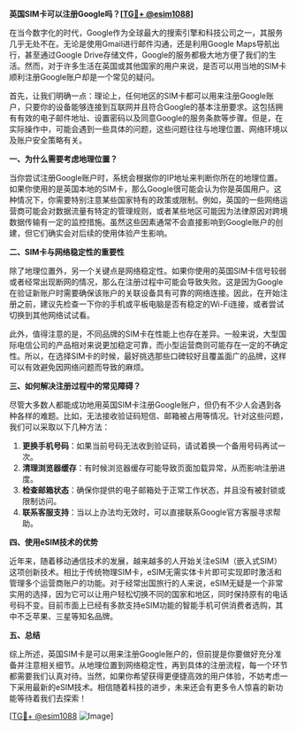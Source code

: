 **英国SIM卡可以注册Google吗？[[TG💪+ @esim1088](https://t.me/s/esim1088)]**

在当今数字化的时代，Google作为全球最大的搜索引擎和科技公司之一，其服务几乎无处不在。无论是使用Gmail进行邮件沟通，还是利用Google Maps导航出行，甚至通过Google Drive存储文件，Google的服务都极大地方便了我们的生活。然而，对于许多生活在英国或其他国家的用户来说，是否可以用当地的SIM卡顺利注册Google账户却是一个常见的疑问。

首先，让我们明确一点：理论上，任何地区的SIM卡都可以用来注册Google账户，只要你的设备能够连接到互联网并且符合Google的基本注册要求。这包括拥有有效的电子邮件地址、设置密码以及同意Google的服务条款等步骤。但是，在实际操作中，可能会遇到一些具体的问题，这些问题往往与地理位置、网络环境以及账户安全策略有关。

**一、为什么需要考虑地理位置？**

当你尝试注册Google账户时，系统会根据你的IP地址来判断你所在的地理位置。如果你使用的是英国本地的SIM卡，那么Google很可能会认为你是英国用户。这种情况下，你需要特别注意某些国家特有的政策或限制。例如，英国的一些网络运营商可能会对数据流量有特定的管理规则，或者某些地区可能因为法律原因对跨境数据传输有一定的监控措施。虽然这些因素通常不会直接影响到Google账户的创建，但它们确实会对后续的使用体验产生影响。

**二、SIM卡与网络稳定性的重要性**

除了地理位置外，另一个关键点是网络稳定性。如果你使用的英国SIM卡信号较弱或者经常出现断网的情况，那么在注册过程中可能会导致失败。这是因为Google在验证新账户时需要确保该账户的关联设备具有可靠的网络连接。因此，在开始注册之前，建议先检查一下你的手机或平板电脑是否有稳定的Wi-Fi连接，或者尝试切换到其他网络试试看。

此外，值得注意的是，不同品牌的SIM卡在性能上也存在差异。一般来说，大型国际电信公司的产品相对来说更加稳定可靠，而小型运营商则可能存在一定的不确定性。所以，在选择SIM卡的时候，最好挑选那些口碑较好且覆盖面广的品牌，这样可以有效避免因网络问题而导致的麻烦。

**三、如何解决注册过程中的常见障碍？**

尽管大多数人都能成功地用英国SIM卡注册Google账户，但仍有不少人会遇到各种各样的难题。比如，无法接收验证码短信、邮箱被占用等情况。针对这些问题，我们可以采取以下几种方法：

1. **更换手机号码**：如果当前号码无法收到验证码，请试着换一个备用号码再试一次。
2. **清理浏览器缓存**：有时候浏览器缓存可能导致页面加载异常，从而影响注册进度。
3. **检查邮箱状态**：确保你提供的电子邮箱处于正常工作状态，并且没有被封锁或限制访问。
4. **联系客服支持**：当以上办法均无效时，可以直接联系Google官方客服寻求帮助。

**四、使用eSIM技术的优势**

近年来，随着移动通信技术的发展，越来越多的人开始关注eSIM（嵌入式SIM）这项创新技术。相比于传统物理SIM卡，eSIM无需实体卡片即可实现即时激活和管理多个运营商账户的功能。对于经常出国旅行的人来说，eSIM无疑是一个非常实用的选择，因为它可以让用户轻松切换不同的国家和地区，同时保持原有的电话号码不变。目前市面上已经有多款支持eSIM功能的智能手机可供消费者选购，其中不乏苹果、三星等知名品牌。

**五、总结**

综上所述，英国SIM卡是可以用来注册Google账户的，但前提是你要做好充分准备并注意相关细节。从地理位置到网络稳定性，再到具体的注册流程，每一个环节都需要我们认真对待。当然，如果你希望获得更便捷高效的用户体验，不妨考虑一下采用最新的eSIM技术。相信随着科技的进步，未来还会有更多令人惊喜的新功能等待着我们去探索！

[[TG💪+ @esim1088](https://t.me/s/esim1088) ![Image](https://i.postimg.cc/4NQfJmqS/Snipaste-2025-05-13-00-14-12.png)]